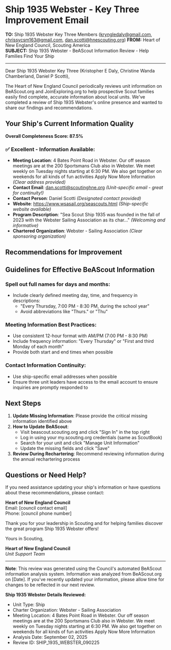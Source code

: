 # Ship 1935 Webster - Key Three Improvement Email

**TO:** Ship 1935 Webster Key Three Members (kryngledaly@gmail.com, chrissycsm163@gmail.com, dan.scotti@hnescouting.org)
**FROM:** Heart of New England Council, Scouting America  
**SUBJECT:** Ship 1935 Webster - BeAScout Information Review - Help Families Find Your Ship  

---

Dear Ship 1935 Webster Key Three (Kristopher E Daly, Christine Wanda Chamberland, Daniel P Scotti),

The Heart of New England Council periodically reviews unit information on BeAScout.org and JoinExploring.org to help prospective Scout families easily find complete, accurate information about local units. We've completed a review of Ship 1935 Webster's online presence and wanted to share our findings and recommendations.

## Your Ship's Current Information Quality

**Overall Completeness Score: 87.5%**



### ✅ **Excellent - Information Available:**
- **Meeting Location**: 4 Bates Point Road in Webster. Our off season meetings are at the 200 Sportsmans Club also in Webster. We meet weekly on Tuesday nights starting at 6:30 PM. We also get together on weekends for all kinds of fun activities Apply Now More Information *(Clear address provided)*
- **Contact Email**: dan.scotti@scoutinghne.org *(Unit-specific email - great for continuity!)*
- **Contact Person**: Daniel Scotti *(Designated contact provided)*
- **Website**: https://www.wsasail.org/seascouts.html *(Ship-specific website available)*
- **Program Description**: "Sea Scout Ship 1935 was founded in the fall of 2023 with the Webster Sailing Association as its char..." *(Welcoming and informative)*
- **Chartered Organization**: Webster - Sailing Association *(Clear sponsoring organization)*

## Recommendations for Improvement



## Guidelines for Effective BeAScout Information

### **Spell out full names for days and months:**
- Include clearly defined meeting day, time, and frequency in descriptions:
  - "Every Thursday, 7:00 PM - 8:30 PM, during the school year"
  - Avoid abbreviations like "Thurs." or "Thu"

### **Meeting Information Best Practices:**
- Use consistent 12-hour format with AM/PM (7:00 PM - 8:30 PM)
- Include frequency information: "Every Thursday" or "First and third Monday of each month"
- Provide both start and end times when possible

### **Contact Information Continuity:**
- Use ship-specific email addresses when possible
- Ensure three unit leaders have access to the email account to ensure inquiries are promptly responded to

## Next Steps

1. **Update Missing Information**: Please provide the critical missing information identified above
2. **How to Update BeAScout**: 
   - Visit beascout.scouting.org and click "Sign In" in the top right
   - Log in using your my.scouting.org credentials (same as ScoutBook)
   - Search for your unit and click "Manage Unit Information"
   - Update the missing fields and click "Save"
3. **Review During Rechartering**: Recommend reviewing information during the annual rechartering process

## Questions or Need Help?

If you need assistance updating your ship's information or have questions about these recommendations, please contact:

**Heart of New England Council**  
Email: [council contact email]  
Phone: [council phone number]

Thank you for your leadership in Scouting and for helping families discover the great program Ship 1935 Webster offers!

Yours in Scouting,

**Heart of New England Council**  
*Unit Support Team*

---

**Note**: This review was generated using the Council's automated BeAScout information analysis system. Information was analyzed from BeAScout.org on [Date]. If you've recently updated your information, please allow time for changes to be reflected in our next review.

**Ship 1935 Webster Details Reviewed:**
- Unit Type: Ship
- Charter Organization: Webster - Sailing Association  
- Meeting Location: 4 Bates Point Road in Webster. Our off season meetings are at the 200 Sportsmans Club also in Webster. We meet weekly on Tuesday nights starting at 6:30 PM. We also get together on weekends for all kinds of fun activities Apply Now More Information
- Analysis Date: September 02, 2025
- Review ID: SHIP_1935_WEBSTER_090225
